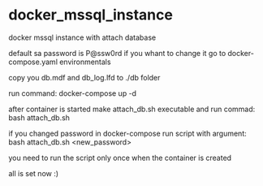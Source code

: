 # docker_mssql_instance
docker mssql instance with attach database

default sa password is P@ssw0rd
if you whant to change it go to docker-compose.yaml environmentals

copy you db.mdf and db_log.lfd to ./db folder

run command: docker-compose up -d 

after container is started make attach_db.sh executable and run commad: bash attach_db.sh

if you changed password in docker-compose run script with argument: bash attach_db.sh <new_password>

you need to run the script only once when the container is created


all is set now :)
